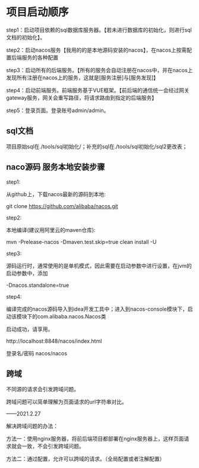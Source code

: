# 项目启动顺序

step1：启动项目依赖的sql数据库服务器。【若未进行数据库的初始化，则进行sql文档的初始化】。

step2：启动nacos服务【我用的的是本地源码安装的nacos】，在nacos上按需配置后端服务的各种配置

step3：启动所有的后端服务。【所有的服务会自动注册在nacos中，并在nacos上发现所有注册在nacos上的服务，这就是[服务注册]与[服务发现]】

step4：启动前端服务。前端服务基于VUE框架。【前后端的通信统一会经过网关gateway服务，网关会重写路径，将请求路由到指定的后端服务】

step5：登录页面。登录账号admin/admin。

## sql文档

项目原始sql在./tools/sql初始化/；补充的sql在./tools/sql初始化/sql2更改表；

## naco源码 服务本地安装步骤

step1:

从github上，下载nacos最新的源码到本地:

git clone https://github.com/alibaba/nacos.git

step2:

本地编译(建议用阿里云的maven仓库):

mvn -Prelease-nacos -Dmaven.test.skip=true clean install -U

step3:

源码运行时，通常使用的是单机模式，因此需要在启动参数中进行设置，在jvm的启动参数中，添加

-Dnacos.standalone=true

step4:

编译完成的nacos源码导入到idea开发工具中；进入到nacos-console模块下，启动该模块下的com.alibaba.nacos.Nacos类

启动成功，请享用。

http://localhost:8848/nacos/index.html

登录名/密码 nacos/nacos


## 跨域

不同源的请求会引发跨域问题。

跨域问题可以简单理解为页面请求的url字符串对比。

——2021.2.27

解决跨域问题的办法：

方法一：使用nginx服务器，将前后端项目都部署在nginx服务器上，这样页面请求就会一致，不会引发跨域问题。

方法二：通过配置，允许可以跨域的请求。（全局配置或者注解配置）